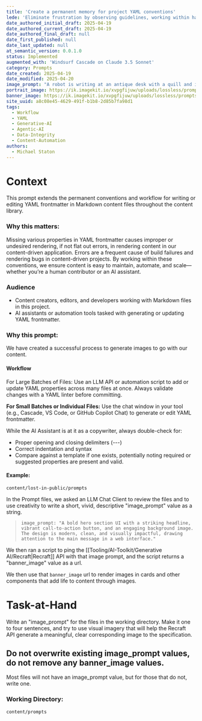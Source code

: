 ```yaml
---
title: 'Create a permanent memory for project YAML conventions'
lede: 'Eliminate frustration by observing guidelines, working within hard rules and constraints, and learning to detect YAML irregularties that could cause bugs and failures'
date_authored_initial_draft: 2025-04-19
date_authored_current_draft: 2025-04-19
date_authored_final_draft: null
date_first_published: null
date_last_updated: null
at_semantic_version: 0.0.1.0
status: Implemented
augmented_with: 'Windsurf Cascade on Claude 3.5 Sonnet'
category: Prompts
date_created: 2025-04-19
date_modified: 2025-04-20
image_prompt: "A robot is writing at an antique desk with a quill and ink by candle light."
portrait_image: https://ik.imagekit.io/xvpgfijuw/uploads/lossless/prompts/workflow/2025-05-05_portrait_image_Help-Write-a-YAML-property-for-a-Directory-of-Files_194d6779-c61d-4752-9e41-9f62e2d65472_EfY0L5Jz_.webp
banner_image: https://ik.imagekit.io/xvpgfijuw/uploads/lossless/prompts/workflow/2025-05-05_banner_image_Help-Write-a-YAML-property-for-a-Directory-of-Files_d49e031c-30d0-442c-8124-a6a57ebd2f9b_ILIUBDPO8.webp
site_uuid: a8c08e45-4629-491f-b1b8-2d85b7fa98d1
tags: 
  - Workflow
  - YAML
  - Generative-AI
  - Agentic-AI
  - Data-Integrity
  - Content-Automation
authors: 
  - Michael Staton
---
```

# Context

This prompt extends the permanent conventions and workflow for writing or editing YAML frontmatter in Markdown content files throughout the content library.

### Why this matters:
Missing various properties in YAML frontmatter causes improper or undesired rendering, if not flat out errors, in rendering content in our content-driven application. Errors are a frequent cause of build failures and rendering bugs in content-driven projects. By working within these conventions, we ensure content is easy to maintain, automate, and scale—whether you’re a human contributor or an AI assistant.

### Audience
- Content creators, editors, and developers working with Markdown files in this project.
- AI assistants or automation tools tasked with generating or updating YAML frontmatter.

### Why this prompt:
We have created a successful process to generate images to go with our content.  

#### Workflow
For Large Batches of Files:
Use an LLM API or automation script to add or update YAML properties across many files at once. Always validate changes with a YAML linter before committing.

**For Small Batches or Individual Files:**
Use the chat window in your tool (e.g., Cascade, VS Code, or GitHub Copilot Chat) to generate or edit YAML frontmatter. 

While the AI Assistant is at it as a copywriter, always double-check for:
- Proper opening and closing delimiters (---)
- Correct indentation and syntax
- Compare against a template if one exists, potentially noting required or suggested properties are present and valid.

#### Example:

`content/lost-in-public/prompts`

In the Prompt files, we asked an LLM Chat Client to review the files and to use creativity to write a short, vivid, descriptive "image_prompt" value as a string.  

> `image_prompt: "A bold hero section UI with a striking headline, vibrant call-to-action button, and an engaging background image. The design is modern, clean, and visually impactful, drawing attention to the main message in a web interface."`

We then ran a script to ping the [[Tooling/AI-Toolkit/Generative AI/Recraft|Recraft]] API with that image prompt, and the script returns a "banner_image" value as a url.  

We then use that `banner_image` url to render images in cards and other components that add life to content through images.  

# Task-at-Hand

Write an "image_prompt" for the files in the working directory.  Make it one to four sentences, and try to use visual imagery that will help the Recraft API generate a meaningful, clear corresponding image to the specification.  

## Do not overwrite existing image_prompt values, do not remove any banner_image values.  

Most files will not have an image_prompt value, but for those that do not, write one.   

### Working Directory:
`content/prompts`

